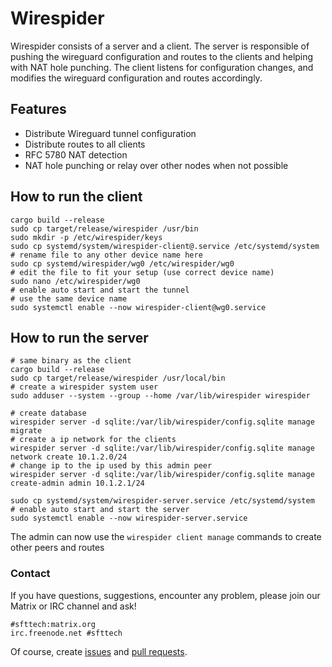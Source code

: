 # Wirespider

Wirespider consists of a server and a client. The server is responsible of pushing the wireguard configuration and routes to the clients and helping with NAT hole punching. The client listens for configuration changes, and modifies the wireguard configuration and routes accordingly.

## Features
* Distribute Wireguard tunnel configuration
* Distribute routes to all clients
* RFC 5780 NAT detection
* NAT hole punching or relay over other nodes when not possible


## How to run the client
```
cargo build --release
sudo cp target/release/wirespider /usr/bin
sudo mkdir -p /etc/wirespider/keys
sudo cp systemd/system/wirespider-client@.service /etc/systemd/system
# rename file to any other device name here
sudo cp systemd/wirespider/wg0 /etc/wirespider/wg0
# edit the file to fit your setup (use correct device name)
sudo nano /etc/wirespider/wg0
# enable auto start and start the tunnel
# use the same device name
sudo systemctl enable --now wirespider-client@wg0.service
```

## How to run the server
```
# same binary as the client
cargo build --release
sudo cp target/release/wirespider /usr/local/bin
# create a wirespider system user
sudo adduser --system --group --home /var/lib/wirespider wirespider

# create database
wirespider server -d sqlite:/var/lib/wirespider/config.sqlite manage migrate
# create a ip network for the clients
wirespider server -d sqlite:/var/lib/wirespider/config.sqlite manage network create 10.1.2.0/24
# change ip to the ip used by this admin peer
wirespider server -d sqlite:/var/lib/wirespider/config.sqlite manage create-admin admin 10.1.2.1/24

sudo cp systemd/system/wirespider-server.service /etc/systemd/system
# enable auto start and start the server
sudo systemctl enable --now wirespider-server.service
```

The admin can now use the `wirespider client manage` commands to create other peers and routes

### Contact

If you have questions, suggestions, encounter any problem,
please join our Matrix or IRC channel and ask!

```
#sfttech:matrix.org
irc.freenode.net #sfttech
```

Of course, create [issues](https://github.com/SFTtech/wirespider/issues)
and [pull requests](https://github.com/SFTtech/wirespider/pulls).
